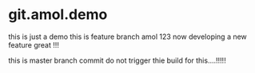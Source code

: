 # git.amol.demo
this is just a demo
this is feature branch amol 123
now developing a new feature great !!!

this is master branch commit do not trigger thie build for this....!!!!!
